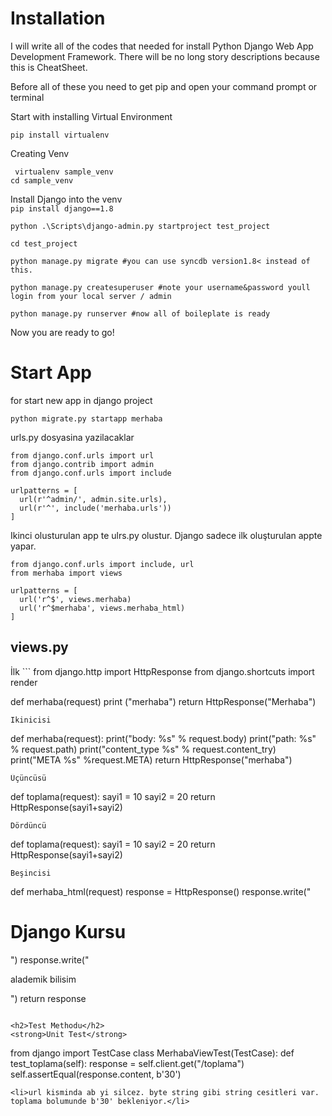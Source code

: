 <h1>Installation</h1>

I will write all of the codes that needed for install Python Django Web App Development Framework. There will be no long story descriptions because this is CheatSheet.

Before all of these you need to get pip and open your command prompt or terminal

Start with installing Virtual Environment<br/>

`pip install virtualenv`
<br/>

Creating Venv

`
virtualenv sample_venv`<br/>
`cd sample_venv`<br/>

Install Django into the venv<br/>
`pip install django==1.8`

```
python .\Scripts\django-admin.py startproject test_project

cd test_project

python manage.py migrate #you can use syncdb version1.8< instead of this.

python manage.py createsuperuser #note your username&password youll login from your local server / admin

python manage.py runserver #now all of boileplate is ready

```
Now you are ready to go!

<h1>Start App</h1>

for start new app in django project

`python migrate.py startapp merhaba`

urls.py dosyasina yazilacaklar
```
from django.conf.urls import url
from django.contrib import admin
from django.conf.urls import include

urlpatterns = [ 
  url(r'^admin/', admin.site.urls),
  url(r'^', include('merhaba.urls'))
]
```
Ikinci olusturulan app te ulrs.py olustur. Django sadece ilk oluşturulan appte yapar.

```
from django.conf.urls import include, url 
from merhaba import views

urlpatterns = [
  url('r^$', views.merhaba)
  url('r^$merhaba', views.merhaba_html)
]
```
<h2>views.py</h2> 
İlk
```
from django.http import HttpResponse
from django.shortcuts import render

def merhaba(request)
  print ("merhaba")
  return HttpResponse("Merhaba")
```
Ikinicisi
```
def merhaba(request):
  print("body: %s" % request.body)
  print("path: %s" % request.path)
  print("content_type %s" % request.content_try)
  print("META %s" %request.META)
  return HttpResponse("merhaba")
```
Üçüncüsü
```
def toplama(request):
  sayi1 = 10
  sayi2 = 20
  return HttpResponse(sayi1+sayi2)
```
Dördüncü

```
def toplama(request):
  sayi1 = 10
  sayi2 = 20
  return HttpResponse(sayi1+sayi2)
```
Beşincisi

```
def merhaba_html(request)
  response = HttpResponse()
  response.write("<h1>Django Kursu</h1>")
  response.write("<p>alademik bilisim</p>")
  return response
```

<h2>Test Methodu</h2>
<strong>Unit Test</strong>
```
from django import TestCase
class MerhabaViewTest(TestCase):
def test_toplama(self):
  response = self.client.get("/toplama")
  self.assertEqual(response.content, b'30')
```
<li>url kisminda ab yi silcez. byte string gibi string cesitleri var. toplama bolumunde b'30' bekleniyor.</li>
  